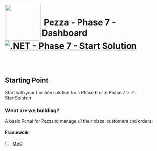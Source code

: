 <img align="left" width="116" height="116" src="../pezza-logo.png" />

# &nbsp;**Pezza - Phase 7 - Dashboard** [![.NET - Phase 7 - Start Solution](https://github.com/entelect-incubator/.NET/actions/workflows/dotnet-phase7-startsolution.yml/badge.svg)](https://github.com/entelect-incubator/.NET/actions/workflows/dotnet-phase7-startsolution.yml)

<br/><br/>

## **Starting Point**

Start with your finished solution from Phase 6 or in Phase 7 > 01. StartSolution

### **What are we building?**

A basic Portal for Pezza to manage all their pizza, customers and orders.

#### **Framework**

- [ ] [MVC](https://github.com/entelect-incubator/.NET/tree/master/Phase%207/Portal/MVC)